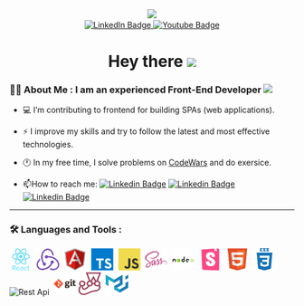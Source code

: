 <div id="header" align="center">
  <img src="https://media.giphy.com/media/Ws6T5PN7wHv3cY8xy8/giphy.gif" width="200"/>
  <div id="badges">
    <a href="https://www.linkedin.com/in/ilya-zlotnik-a08197b0">
      <img src="https://img.shields.io/badge/LinkedIn-blue?style=for-the-badge&logo=linkedin&logoColor=white" alt="LinkedIn Badge"/>
    </a>
    <a href="https://t.me/IlyaZlotnik">
      <img src="https://img.shields.io/badge/Telegram-black?style=for-the-badge&logo=telegram&logoColor=white" alt="Youtube Badge"/>
    </a>
  </div>
  <h1>
    Hey there
    <img src="https://media.giphy.com/media/hvRJCLFzcasrR4ia7z/giphy.gif" width="30px"/>
  </h1>
</div>

### :man_technologist: About Me : I am an experienced Front-End Developer <img src="https://media.giphy.com/media/WUlplcMpOCEmTGBtBW/giphy.gif" width="30">

- :computer:  I’m contributing to frontend for building SPAs (web applications).

- :zap: I improve my skills and try to follow the latest and most effective technologies.

- 🕐 In my free time, I solve problems on <a href="https://www.codewars.com/users/Viziter">CodeWars</a> and do exersice.

- :mailbox:How to reach me: [![Linkedin Badge](https://img.shields.io/badge/-Ilya-blue?style=flat&logo=Linkedin&logoColor=white)](https://www.linkedin.com/in/ilya-zlotnik-a08197b0) [![Linkedin Badge](https://img.shields.io/badge/-@Ilya-black?style=flat&logo=Telegram&logoColor=white)](https://t.me/IlyaZlotnik) [![Linkedin Badge](https://img.shields.io/badge/-zlotnik_ilya-green?style=flat&logo=Gmail&logoColor=red)](mailto:zlotnik.ilya1994@gmail.com)

---
  
### :hammer_and_wrench: Languages and Tools :

<div>
  <img src="https://github.com/devicons/devicon/blob/master/icons/react/react-original-wordmark.svg" title="React" alt="React" width="40" height="40"/>&nbsp;
  <img src="https://github.com/devicons/devicon/blob/master/icons/redux/redux-original.svg" title="Redux" alt="Redux " width="40" height="40"/>&nbsp;
  <img src="https://github.com/devicons/devicon/blob/master/icons/angularjs/angularjs-original.svg" title="Angular" alt="Angular" width="40" height="40"/>&nbsp;
  <img src="https://raw.githubusercontent.com/devicons/devicon/1119b9f84c0290e0f0b38982099a2bd027a48bf1/icons/typescript/typescript-original.svg" title="TypeScript" alt="TypeScript " width="40" height="40"/>&nbsp;
  <img src="https://github.com/devicons/devicon/blob/master/icons/javascript/javascript-original.svg" title="JavaScript" alt="JavaScript" width="40" height="40"/>&nbsp;
  <img src="https://raw.githubusercontent.com/devicons/devicon/1119b9f84c0290e0f0b38982099a2bd027a48bf1/icons/sass/sass-original.svg"  title="Sass" alt="Sass" width="40" height="40"/>&nbsp;
  <img src="https://github.com/devicons/devicon/blob/master/icons/nodejs/nodejs-original-wordmark.svg"  title="NodeJS" alt="NodeJS" width="40" height="40"/>&nbsp;
  <img src="https://github.com/devicons/devicon/blob/master/icons/storybook/storybook-original.svg"  title="storybook" alt="storybook" width="40" height="40"/>&nbsp;
  <img src="https://github.com/devicons/devicon/blob/master/icons/html5/html5-original.svg" title="HTML5" alt="HTML" width="40" height="40"/>&nbsp;
  <img src="https://github.com/devicons/devicon/blob/master/icons/css3/css3-plain-wordmark.svg"  title="CSS3" alt="CSS" width="40" height="40"/>&nbsp;
  <img src="https://encrypted-tbn0.gstatic.com/images?q=tbn:ANd9GcQgh_L2neDttO66M53bUNOTSzTVzAe7cSjKyA&usqp=CAU"  title="Rest Api" alt="Rest Api" width="40" height="40"/>&nbsp;
  <img src="https://github.com/devicons/devicon/blob/master/icons/git/git-original-wordmark.svg" title="Git" **alt="Git" width="40" height="40"/>
  <img src="https://raw.githubusercontent.com/devicons/devicon/1119b9f84c0290e0f0b38982099a2bd027a48bf1/icons/jest/jest-plain.svg"  title="Jest" alt="Jest" width="40" height="40"/>&nbsp;
  <img src="https://github.com/devicons/devicon/blob/master/icons/materialui/materialui-original.svg" title="Material UI" alt="Material UI" width="40" height="40"/>&nbsp;
</div>

